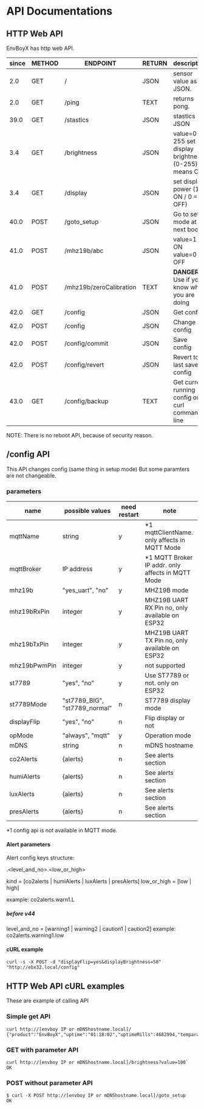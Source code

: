 # API Documentations

## HTTP Web API

EnvBoyX has http web API.

| since | METHOD | ENDPOINT      | RETURN | description                |
| ------| ------ | ------------- | -------------------------- | -------|
| 2.0   | GET | /             | JSON | sensor value as JSON.|
| 2.0   | GET | /ping         | TEXT | returns pong. |
| 39.0  | GET | /stastics     | JSON | stastics JSON |
| 3.4   | GET | /brightness   | JSON | value=0-255 set display brightness (0-255) 0 means OFF |
| 3.4   | GET | /display      | JSON | set display power (1 = ON / 0 = OFF) |
| 40.0  | POST | /goto_setup  | JSON | Go to setup mode at next boot |
| 41.0  | POST | /mhz19b/abc  | JSON | value=1 ON value=0 OFF |
| 41.0  | POST | /mhz19b/zeroCalibration | TEXT | __DANGER__ Use if you know what you are doing |
| 42.0  | GET  | /config                 | JSON | Get config |
| 42.0  | POST | /config                 | JSON | Change config |
| 42.0  | POST | /config/commit          | JSON | Save config |
| 42.0  | POST | /config/revert          | JSON | Revert to last saved config |
| 43.0  | GET | /config/backup          | TEXT | Get current running config on curl command line |

NOTE: There is no reboot API, because of security reason.

## /config API

This API changes config (same thing in setup mode)
But some paramters are not changeable.

### parameters 

| name | possible values | need restart | note                       |
|------|-----------------| -- | ------------------------ |
| mqttName   | string | y | *1 mqttClientName. only affects in MQTT Mode |
| mqttBroker | IP address | y | *1 MQTT Broker IP addr. only affects in MQTT Mode |
| mhz19b | "yes_uart", "no" | y | MHZ19B mode |
| mhz19bRxPin | integer | y | MHZ19B UART RX Pin no, only available on ESP32 | 
| mhz19bTxPin | integer | y | MHZ19B UART TX Pin no, only available on ESP32 | 
| mhz19bPwmPin | integer | y | not supported |
| st7789 | "yes", "no" | y | Use ST7789 or not. only on ESP32 |
| st7789Mode | "st7789_BIG", "st7789_normal" | n | ST7789 display mode |
| displayFlip | "yes", "no" | n | Flip display or not |
| opMode | "always", "mqtt" | y | Operation mode |
| mDNS | string | n | mDNS hostname |
| co2Alerts  | {alerts} | n | See alerts section |
| humiAlerts | {alerts} | n | See alerts section |
| luxAlerts  | {alerts} | n | See alerts section |
| presAlerts | {alerts} | n | See alerts section |

*1 config api is not available in MQTT mode.

#### Alert parameters

Alert config keys structure:

<kind>.<level_and_no>.<low_or_high>

kind = [co2alerts | humiAlerts | luxAlerts | presAlerts]
low_or_high = [low | high]

example: co2alerts.warn1.L

##### before v44

level_and_no = [warning1 | warning2 | caution1 | caution2]
example: co2alerts.warning1.low 
#### cURL example

```
curl -s -X POST -d "displayFlip=yes&displayBrightness=50" "http://ebx32.local/config"
```

## HTTP Web API cURL examples

These are example of calling API

### Simple get API

```
curl http://[envboy IP or mDNShostname.local]/
{"product":"EnvBoyX","uptime":"01:18:02","uptimeMills":4682994,"temparature":"28.60","humidity":"35.00","pressure":"976.81","luminous":"16","luminousIr":"2","co2ppm":"-999","co2ppmAccuracy":"","rssi":-12}
```

### GET with parameter API

```
curl http://[envboy IP or mDNShostname.local]/brightness?value=100`
OK
```

### POST without parameter API

```
$ curl -X POST http://[envboy IP or mDNShostname.local]/goto_setup
OK
```

